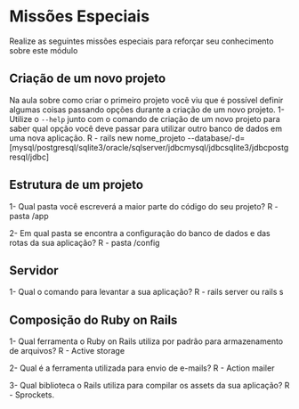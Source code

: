 # Missões Especiais

Realize as seguintes missões especiais para reforçar seu conhecimento sobre este módulo

## Criação de um novo projeto

Na aula sobre como criar o primeiro projeto você viu que é possível definir algumas coisas passando opções durante a criação de um novo projeto.
1- Utilize o `--help` junto com o comando de criação de um novo projeto para saber qual opção você deve passar para utilizar outro banco de dados em uma nova aplicação.
R - rails new nome_projeto --database/-d=[mysql/postgresql/sqlite3/oracle/sqlserver/jdbcmysql/jdbcsqlite3/jdbcpostgresql/jdbc]

## Estrutura de um projeto

1- Qual pasta você escreverá a maior parte do código do seu projeto?
R - pasta /app

2- Em qual pasta se encontra a configuração do banco de dados e das rotas da sua aplicação?
R - pasta /config

## Servidor

1- Qual o comando para levantar a sua aplicação?
R - rails server ou rails s

## Composição do Ruby on Rails

1- Qual ferramenta o Ruby on Rails utiliza por padrão para armazenamento de arquivos?
R - Active storage

2- Qual é a ferramenta utilizada para envio de e-mails?
R -  Action  mailer

3- Qual biblioteca o Rails utiliza para compilar os assets da sua aplicação?
R - Sprockets.
